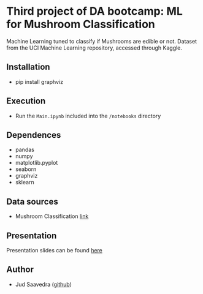 # Third project of DA bootcamp: ML for Mushroom Classification

Machine Learning tuned to classify if Mushrooms are edible or not. Dataset from the UCI Machine Learning repository, accessed through Kaggle.

## Installation
- pip install graphviz

## Execution
- Run the `Main.ipynb` included into the `/notebooks` directory

## Dependences
- pandas
- numpy
- matplotlib.pyplot
- seaborn
- graphviz
- sklearn

## Data sources
-  Mushroom Classification [link](https://www.kaggle.com/datasets/uciml/mushroom-classification)

## Presentation
Presentation slides can be found [here](https://docs.google.com/presentation/d/1QYp8tfDNgI_CxuNQz8iTK_Wy1vbslPcnmaUQYWvT4x4/edit?usp=sharing)


## Author
- Jud Saavedra ([github](https://github.com/10197jsg))
